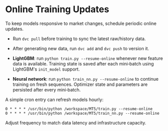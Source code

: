 # Online Training Updates

To keep models responsive to market changes, schedule periodic online updates.

- Run `dvc pull` before training to sync the latest raw/history data.
- After generating new data, run `dvc add` and `dvc push` to version it.

- **LightGBM**: run `python train.py --resume-online` whenever new feature data is
  available. Training state is saved after each mini‑batch using LightGBM's
  `init_model` support.
- **Neural network**: run `python train_nn.py --resume-online` to continue
  training on fresh sequences. Optimizer state and parameters are persisted after
  every mini‑batch.

A simple cron entry can refresh models hourly:

```cron
0 * * * * /usr/bin/python /workspace/MT5/train.py --resume-online
0 * * * * /usr/bin/python /workspace/MT5/train_nn.py --resume-online
```

Adjust frequency to match data latency and infrastructure capacity.
